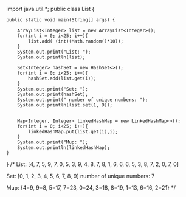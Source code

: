 import java.util.*;
public class List {

    public static void main(String[] args) {

        ArrayList<Integer> list = new ArrayList<Integer>();
        for(int i = 0; i<25; i++){
            list.add( (int)(Math.random()*10));
        }
        System.out.print("List: ");
        System.out.println(list);

        Set<Integer> hashSet = new HashSet<>();
        for(int i = 0; i<25; i++){
            hashSet.add(list.get(i));
        }
        System.out.print("Set: ");
        System.out.print(hashSet);
        System.out.print(" number of unique numbers: ");
        System.out.println(list.set(1, 9));


        Map<Integer, Integer> linkedHashMap = new LinkedHashMap<>();
        for(int i = 0; i<25; i++){
            linkedHashMap.put(list.get(i),i);
        }
        System.out.print("Mup: ");
        System.out.println(linkedHashMap);
    }
}
/*
List: [4, 7, 5, 9, 7, 0, 5, 3, 9, 4, 8, 7, 8, 1, 6, 6, 6, 5, 3, 8, 7, 2, 0, 7, 0]

Set: [0, 1, 2, 3, 4, 5, 6, 7, 8, 9] number of unique numbers: 7

Mup: {4=9, 9=8, 5=17, 7=23, 0=24, 3=18, 8=19, 1=13, 6=16, 2=21}
*/
